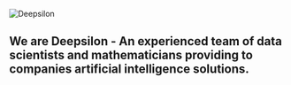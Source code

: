 ![Deepsilon](https://user-images.githubusercontent.com/84501403/118999498-9b79ac80-b98a-11eb-8986-19c43df540ef.PNG)

## We are Deepsilon - An experienced team of data scientists and mathematicians providing to companies artificial intelligence solutions.
